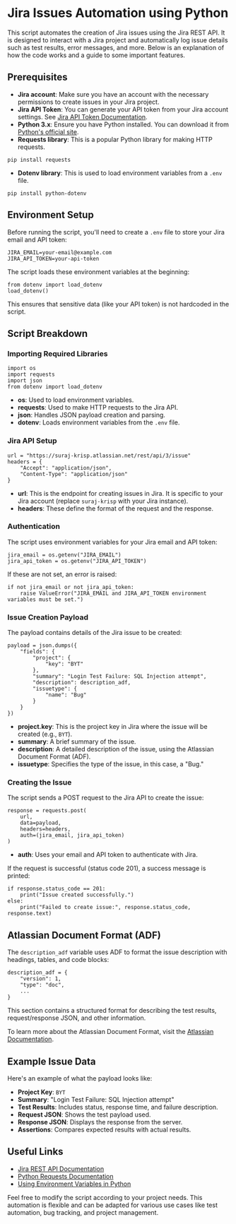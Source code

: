 <h1>Jira Issues Automation using Python</h1>

<p>This script automates the creation of Jira issues using the Jira REST API. It is designed to interact with a Jira project and automatically log issue details such as test results, error messages, and more. Below is an explanation of how the code works and a guide to some important features.</p>

<h2>Prerequisites</h2>

<ul>
    <li><strong>Jira account</strong>: Make sure you have an account with the necessary permissions to create issues in your Jira project.</li>
    <li><strong>Jira API Token</strong>: You can generate your API token from your Jira account settings. See <a href="https://confluence.atlassian.com/cloud/api-tokens-938839638.html" target="_blank">Jira API Token Documentation</a>.</li>
    <li><strong>Python 3.x</strong>: Ensure you have Python installed. You can download it from <a href="https://www.python.org/downloads/" target="_blank">Python's official site</a>.</li>
    <li><strong>Requests library</strong>: This is a popular Python library for making HTTP requests.</li>
</ul>

<pre><code>pip install requests
</code></pre>

<ul>
    <li><strong>Dotenv library</strong>: This is used to load environment variables from a <code>.env</code> file.</li>
</ul>

<pre><code>pip install python-dotenv
</code></pre>

<h2>Environment Setup</h2>

<p>Before running the script, you'll need to create a <code>.env</code> file to store your Jira email and API token:</p>

<pre><code>JIRA_EMAIL=your-email@example.com
JIRA_API_TOKEN=your-api-token
</code></pre>

<p>The script loads these environment variables at the beginning:</p>

<pre><code>from dotenv import load_dotenv
load_dotenv()
</code></pre>

<p>This ensures that sensitive data (like your API token) is not hardcoded in the script.</p>

<h2>Script Breakdown</h2>

<h3>Importing Required Libraries</h3>

<pre><code>import os
import requests
import json
from dotenv import load_dotenv
</code></pre>

<ul>
    <li><strong>os</strong>: Used to load environment variables.</li>
    <li><strong>requests</strong>: Used to make HTTP requests to the Jira API.</li>
    <li><strong>json</strong>: Handles JSON payload creation and parsing.</li>
    <li><strong>dotenv</strong>: Loads environment variables from the <code>.env</code> file.</li>
</ul>

<h3>Jira API Setup</h3>

<pre><code>url = "https://suraj-krisp.atlassian.net/rest/api/3/issue"
headers = {
    "Accept": "application/json",
    "Content-Type": "application/json"
}
</code></pre>

<ul>
    <li><strong>url</strong>: This is the endpoint for creating issues in Jira. It is specific to your Jira account (replace <code>suraj-krisp</code> with your Jira instance).</li>
    <li><strong>headers</strong>: These define the format of the request and the response.</li>
</ul>

<h3>Authentication</h3>

<p>The script uses environment variables for your Jira email and API token:</p>

<pre><code>jira_email = os.getenv("JIRA_EMAIL")
jira_api_token = os.getenv("JIRA_API_TOKEN")
</code></pre>

<p>If these are not set, an error is raised:</p>

<pre><code>if not jira_email or not jira_api_token:
    raise ValueError("JIRA_EMAIL and JIRA_API_TOKEN environment variables must be set.")
</code></pre>

<h3>Issue Creation Payload</h3>

<p>The payload contains details of the Jira issue to be created:</p>

<pre><code>payload = json.dumps({
    "fields": {
        "project": {
            "key": "BYT"
        },
        "summary": "Login Test Failure: SQL Injection attempt",
        "description": description_adf,
        "issuetype": {
            "name": "Bug"
        }
    }
})
</code></pre>

<ul>
    <li><strong>project.key</strong>: This is the project key in Jira where the issue will be created (e.g., <code>BYT</code>).</li>
    <li><strong>summary</strong>: A brief summary of the issue.</li>
    <li><strong>description</strong>: A detailed description of the issue, using the Atlassian Document Format (ADF).</li>
    <li><strong>issuetype</strong>: Specifies the type of the issue, in this case, a "Bug."</li>
</ul>

<h3>Creating the Issue</h3>

<p>The script sends a POST request to the Jira API to create the issue:</p>

<pre><code>response = requests.post(
    url,
    data=payload,
    headers=headers,
    auth=(jira_email, jira_api_token)
)
</code></pre>

<ul>
    <li><strong>auth</strong>: Uses your email and API token to authenticate with Jira.</li>
</ul>

<p>If the request is successful (status code 201), a success message is printed:</p>

<pre><code>if response.status_code == 201:
    print("Issue created successfully.")
else:
    print("Failed to create issue:", response.status_code, response.text)
</code></pre>

<h2>Atlassian Document Format (ADF)</h2>

<p>The <code>description_adf</code> variable uses ADF to format the issue description with headings, tables, and code blocks:</p>

<pre><code>description_adf = {
    "version": 1,
    "type": "doc",
    ...
}
</code></pre>

<p>This section contains a structured format for describing the test results, request/response JSON, and other information.</p>

<p>To learn more about the Atlassian Document Format, visit the <a href="https://developer.atlassian.com/cloud/jira/platform/apis/document/structure/" target="_blank">Atlassian Documentation</a>.</p>

<h2>Example Issue Data</h2>

<p>Here's an example of what the payload looks like:</p>

<ul>
    <li><strong>Project Key</strong>: <code>BYT</code></li>
    <li><strong>Summary</strong>: "Login Test Failure: SQL Injection attempt"</li>
    <li><strong>Test Results</strong>: Includes status, response time, and failure description.</li>
    <li><strong>Request JSON</strong>: Shows the test payload used.</li>
    <li><strong>Response JSON</strong>: Displays the response from the server.</li>
    <li><strong>Assertions</strong>: Compares expected results with actual results.</li>
</ul>

<h2>Useful Links</h2>

<ul>
    <li><a href="https://developer.atlassian.com/cloud/jira/platform/rest/v3/" target="_blank">Jira REST API Documentation</a></li>
    <li><a href="https://docs.python-requests.org/en/latest/" target="_blank">Python Requests Documentation</a></li>
    <li><a href="https://pypi.org/project/python-dotenv/" target="_blank">Using Environment Variables in Python</a></li>
</ul>

<p>Feel free to modify the script according to your project needs. This automation is flexible and can be adapted for various use cases like test automation, bug tracking, and project management.</p>

